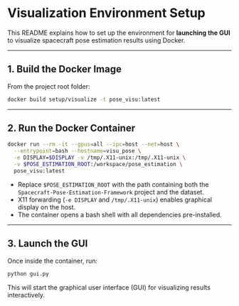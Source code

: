 # Visualization Environment Setup

This README explains how to set up the environment for **launching the GUI** to visualize spacecraft pose estimation results using Docker.

---

## 1. Build the Docker Image
From the project root folder:
```bash
docker build setup/visualize -t pose_visu:latest
```

---

## 2. Run the Docker Container
```bash
docker run --rm -it --gpus=all --ipc=host --net=host \
  --entrypoint=bash --hostname=visu_pose \
  -e DISPLAY=$DISPLAY -v /tmp/.X11-unix:/tmp/.X11-unix \
  -v $POSE_ESTIMATION_ROOT:/workspace/pose_estimation \
  pose_visu:latest
```

- Replace `$POSE_ESTIMATION_ROOT` with the path containing both the `Spacecraft-Pose-Estimation-Framework` project and the dataset.  
- X11 forwarding (`-e DISPLAY` and `/tmp/.X11-unix`) enables graphical display on the host.  
- The container opens a bash shell with all dependencies pre-installed.

---

## 3. Launch the GUI

Once inside the container, run:
```bash
python gui.py
```
This will start the graphical user interface (GUI) for visualizing results interactively.
